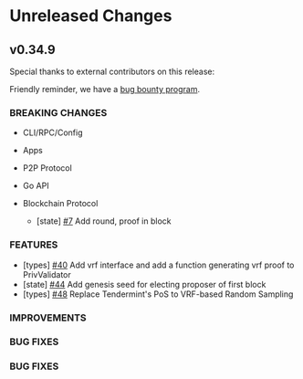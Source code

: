 # Unreleased Changes

## v0.34.9

Special thanks to external contributors on this release:

Friendly reminder, we have a [bug bounty program](https://hackerone.com/tendermint).

### BREAKING CHANGES

- CLI/RPC/Config

- Apps

- P2P Protocol

- Go API

- Blockchain Protocol
  - [state] [\#7](https://github.com/line/tendermint/issues/7) Add round, proof in block

### FEATURES
- [types] [\#40](https://github.com/line/tendermint/issues/40) Add vrf interface and add a function generating vrf proof to PrivValidator
- [state] [\#44](https://github.com/line/tendermint/issues/44) Add genesis seed for electing proposer of first block
- [types] [\#48](https://github.com/line/tendermint/issues/48) Replace Tendermint's PoS to VRF-based Random Sampling

### IMPROVEMENTS

### BUG FIXES

### BUG FIXES

